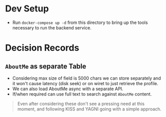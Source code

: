 # Dev Setup
- Run `docker-compose up -d` from this directory to bring up the tools necessary to run the backend service.

# Decision Records
## `AboutMe` as separate Table
- Considering max size of field is 5000 chars we can store separately and it won't cause latency (disk seek) or on wiret to just retrieve the profile.
- We can also load AboutMe async with a separate API.
- If/when required can use full text to search against `AboutMe` content.
> Even after considering these don't see a pressing need at this moment, and following KISS and YAGNI going with a simple approach. 
